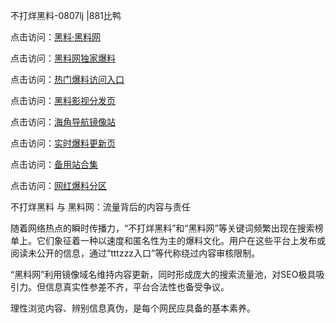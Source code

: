 不打烊黑料-0807lj |881比鸭

点击访问：<a href="https://heiliaolvzlu3.pages.dev">黑料·黑料网</a>

点击访问：<a href="https://heiliaoyvnrda.pages.dev">黑料网独家爆料</a>

点击访问：<a href="https://heiliaokof3cy.pages.dev">热门爆料访问入口</a>

点击访问：<a href="https://heiliaox6jgh3.pages.dev">黑料影视分发页</a>

点击访问：<a href="https://heiliao3gvg9x.pages.dev">海角导航镜像站</a>

点击访问：<a href="https://heiliaoxfe5rb.pages.dev">实时爆料更新页</a>

点击访问：<a href="https://heiliao5s28gk.pages.dev">备用站合集</a>

点击访问：<a href="https://heiliaoubleqx.pages.dev">网红爆料分区</a>

不打烊黑料 与 黑料网：流量背后的内容与责任

随着网络热点的瞬时传播力，“不打烊黑料”和“黑料网”等关键词频繁出现在搜索榜单上。它们象征着一种以速度和匿名性为主的爆料文化。用户在这些平台上发布或阅读未公开的信息，通过“tttzzz入口”等代称绕过内容审核限制。

“黑料网”利用镜像域名维持内容更新，同时形成庞大的搜索流量池，对SEO极具吸引力。但信息真实性参差不齐，平台合法性也备受争议。

理性浏览内容、辨别信息真伪，是每个网民应具备的基本素养。
